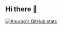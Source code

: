 ## Hi there 👋
[![Anurag's GitHub stats](https://github-readme-stats.vercel.app/api?username=TheHangedManXII)](https://github.com/anuraghazra/github-readme-stats)
<!--
**TheHangedManXII/TheHangedManXII** is a ✨ _special_ ✨ repository because its `README.md` (this file) appears on your GitHub profile.

Here are some ideas to get you started:

- 🔭 I’m currently working on ...
- 🌱 I’m currently learning ...
- 👯 I’m looking to collaborate on ...
- 🤔 I’m looking for help with ...
- 💬 Ask me about ...
- 📫 How to reach me: ...
- 😄 Pronouns: ...
- ⚡ Fun fact: ...
-->
